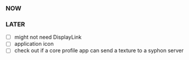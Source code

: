 
### NOW

### LATER
- [ ] might not need DisplayLink
- [ ] application icon
- [ ] check out if a core profile app can send a texture to a syphon server
